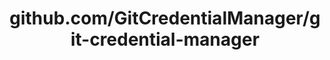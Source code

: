 ---
layout: post
title: github.com/GitCredentialManager/git-credential-manager
categories: link
tags: [انگلیسی, برنامه‌نویسی]
---